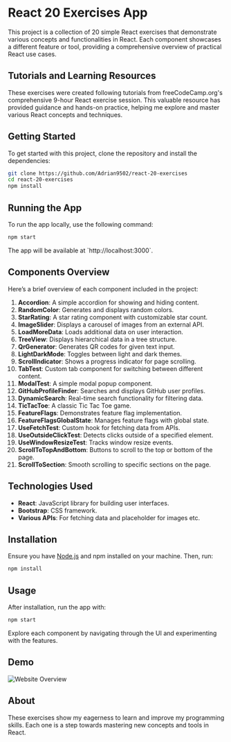 # React 20 Exercises App

This project is a collection of 20 simple React exercises that demonstrate various concepts and functionalities in React. Each component showcases a different feature or tool, providing a comprehensive overview of practical React use cases.

## Tutorials and Learning Resources

These exercises were created following tutorials from freeCodeCamp.org's comprehensive 9-hour React exercise session. This valuable resource has provided guidance and hands-on practice, helping me explore and master various React concepts and techniques.

## Getting Started

To get started with this project, clone the repository and install the dependencies:

```bash
git clone https://github.com/Adrian9502/react-20-exercises
cd react-20-exercises
npm install
```

## Running the App

To run the app locally, use the following command:

```bash
npm start
```

The app will be available at \`http://localhost:3000\`.

## Components Overview

Here’s a brief overview of each component included in the project:

1. **Accordion**: A simple accordion for showing and hiding content.
2. **RandomColor**: Generates and displays random colors.
3. **StarRating**: A star rating component with customizable star count.
4. **ImageSlider**: Displays a carousel of images from an external API.
5. **LoadMoreData**: Loads additional data on user interaction.
6. **TreeView**: Displays hierarchical data in a tree structure.
7. **QrGenerator**: Generates QR codes for given text input.
8. **LightDarkMode**: Toggles between light and dark themes.
9. **ScrollIndicator**: Shows a progress indicator for page scrolling.
10. **TabTest**: Custom tab component for switching between different content.
11. **ModalTest**: A simple modal popup component.
12. **GitHubProfileFinder**: Searches and displays GitHub user profiles.
13. **DynamicSearch**: Real-time search functionality for filtering data.
14. **TicTacToe**: A classic Tic Tac Toe game.
15. **FeatureFlags**: Demonstrates feature flag implementation.
16. **FeatureFlagsGlobalState**: Manages feature flags with global state.
17. **UseFetchTest**: Custom hook for fetching data from APIs.
18. **UseOutsideClickTest**: Detects clicks outside of a specified element.
19. **UseWindowResizeTest**: Tracks window resize events.
20. **ScrollToTopAndBottom**: Buttons to scroll to the top or bottom of the page.
21. **ScrollToSection**: Smooth scrolling to specific sections on the page.

## Technologies Used

- **React**: JavaScript library for building user interfaces.
- **Bootstrap**: CSS framework.
- **Various APIs**: For fetching data and placeholder for images etc.

## Installation

Ensure you have [Node.js](https://nodejs.org/) and npm installed on your machine. Then, run:

```bash
npm install
```

## Usage

After installation, run the app with:

```bash
npm start
```

Explore each component by navigating through the UI and experimenting with the features.

## Demo
![Website Overview](overview.gif)

## About

These exercises show my eagerness to learn and improve my programming skills. Each one is a step towards mastering new concepts and tools in React.
